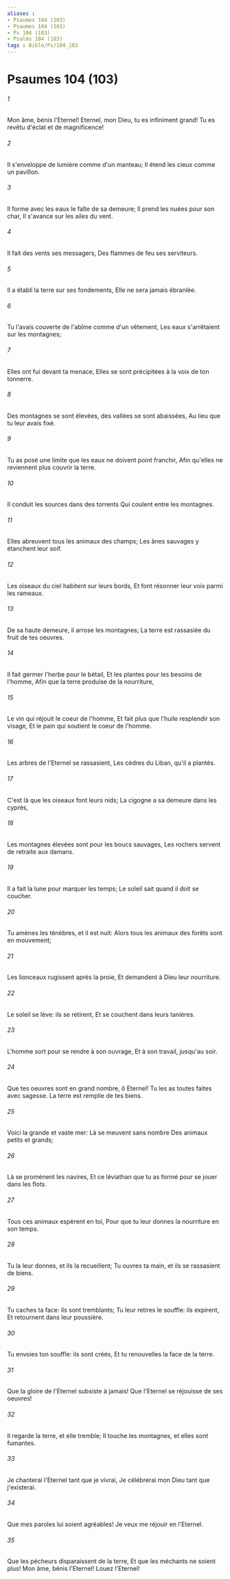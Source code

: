 ```yaml
---
aliases : 
- Psaumes 104 (103)
- Psaumes 104 (103)
- Ps 104 (103)
- Psalms 104 (103)
tags : Bible/Ps/104_103
---
```


# Psaumes 104 (103)

###### 1
Mon âme, bénis l'Eternel! Eternel, mon Dieu, tu es infiniment grand! Tu es revêtu d'éclat et de magnificence!
###### 2
Il s'enveloppe de lumière comme d'un manteau; Il étend les cieux comme un pavillon.
###### 3
Il forme avec les eaux le faîte de sa demeure; Il prend les nuées pour son char, Il s'avance sur les ailes du vent.
###### 4
Il fait des vents ses messagers, Des flammes de feu ses serviteurs.
###### 5
Il a établi la terre sur ses fondements, Elle ne sera jamais ébranlée.
###### 6
Tu l'avais couverte de l'abîme comme d'un vêtement, Les eaux s'arrêtaient sur les montagnes;
###### 7
Elles ont fui devant ta menace, Elles se sont précipitées à la voix de ton tonnerre.
###### 8
Des montagnes se sont élevées, des vallées se sont abaissées, Au lieu que tu leur avais fixé.
###### 9
Tu as posé une limite que les eaux ne doivent point franchir, Afin qu'elles ne reviennent plus couvrir la terre.
###### 10
Il conduit les sources dans des torrents Qui coulent entre les montagnes.
###### 11
Elles abreuvent tous les animaux des champs; Les ânes sauvages y étanchent leur soif.
###### 12
Les oiseaux du ciel habitent sur leurs bords, Et font résonner leur voix parmi les rameaux.
###### 13
De sa haute demeure, il arrose les montagnes; La terre est rassasiée du fruit de tes oeuvres.
###### 14
Il fait germer l'herbe pour le bétail, Et les plantes pour les besoins de l'homme, Afin que la terre produise de la nourriture,
###### 15
Le vin qui réjouit le coeur de l'homme, Et fait plus que l'huile resplendir son visage, Et le pain qui soutient le coeur de l'homme.
###### 16
Les arbres de l'Eternel se rassasient, Les cèdres du Liban, qu'il a plantés.
###### 17
C'est là que les oiseaux font leurs nids; La cigogne a sa demeure dans les cyprès,
###### 18
Les montagnes élevées sont pour les boucs sauvages, Les rochers servent de retraite aux damans.
###### 19
Il a fait la lune pour marquer les temps; Le soleil sait quand il doit se coucher.
###### 20
Tu amènes les ténèbres, et il est nuit: Alors tous les animaux des forêts sont en mouvement;
###### 21
Les lionceaux rugissent après la proie, Et demandent à Dieu leur nourriture.
###### 22
Le soleil se lève: ils se retirent, Et se couchent dans leurs tanières.
###### 23
L'homme sort pour se rendre à son ouvrage, Et à son travail, jusqu'au soir.
###### 24
Que tes oeuvres sont en grand nombre, ô Eternel! Tu les as toutes faites avec sagesse. La terre est remplie de tes biens.
###### 25
Voici la grande et vaste mer: Là se meuvent sans nombre Des animaux petits et grands;
###### 26
Là se promènent les navires, Et ce léviathan que tu as formé pour se jouer dans les flots.
###### 27
Tous ces animaux espèrent en toi, Pour que tu leur donnes la nourriture en son temps.
###### 28
Tu la leur donnes, et ils la recueillent; Tu ouvres ta main, et ils se rassasient de biens.
###### 29
Tu caches ta face: ils sont tremblants; Tu leur retires le souffle: ils expirent, Et retournent dans leur poussière.
###### 30
Tu envoies ton souffle: ils sont créés, Et tu renouvelles la face de la terre.
###### 31
Que la gloire de l'Eternel subsiste à jamais! Que l'Eternel se réjouisse de ses oeuvres!
###### 32
Il regarde la terre, et elle tremble; Il touche les montagnes, et elles sont fumantes.
###### 33
Je chanterai l'Eternel tant que je vivrai, Je célébrerai mon Dieu tant que j'existerai.
###### 34
Que mes paroles lui soient agréables! Je veux me réjouir en l'Eternel.
###### 35
Que les pécheurs disparaissent de la terre, Et que les méchants ne soient plus! Mon âme, bénis l'Eternel! Louez l'Eternel!
